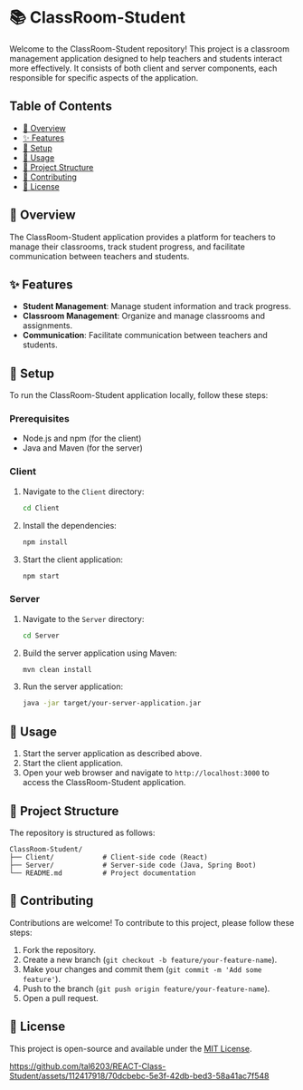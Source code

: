 
# 📚 ClassRoom-Student

Welcome to the ClassRoom-Student repository! This project is a classroom management application designed to help teachers and students interact more effectively. It consists of both client and server components, each responsible for specific aspects of the application.

## Table of Contents

- [📖 Overview](#overview)
- [✨ Features](#features)
- [🔧 Setup](#setup)
- [🚀 Usage](#usage)
- [📂 Project Structure](#project-structure)
- [🤝 Contributing](#contributing)
- [📜 License](#license)

## 📖 Overview

The ClassRoom-Student application provides a platform for teachers to manage their classrooms, track student progress, and facilitate communication between teachers and students.

## ✨ Features

- **Student Management**: Manage student information and track progress.
- **Classroom Management**: Organize and manage classrooms and assignments.
- **Communication**: Facilitate communication between teachers and students.

## 🔧 Setup

To run the ClassRoom-Student application locally, follow these steps:

### Prerequisites

- Node.js and npm (for the client)
- Java and Maven (for the server)

### Client

1. Navigate to the `Client` directory:
   ```bash
   cd Client
   ```

2. Install the dependencies:
   ```bash
   npm install
   ```

3. Start the client application:
   ```bash
   npm start
   ```

### Server

1. Navigate to the `Server` directory:
   ```bash
   cd Server
   ```

2. Build the server application using Maven:
   ```bash
   mvn clean install
   ```

3. Run the server application:
   ```bash
   java -jar target/your-server-application.jar
   ```

## 🚀 Usage

1. Start the server application as described above.
2. Start the client application.
3. Open your web browser and navigate to `http://localhost:3000` to access the ClassRoom-Student application.

## 📂 Project Structure

The repository is structured as follows:

```
ClassRoom-Student/
├── Client/            # Client-side code (React)
├── Server/            # Server-side code (Java, Spring Boot)
└── README.md          # Project documentation
```

## 🤝 Contributing

Contributions are welcome! To contribute to this project, please follow these steps:

1. Fork the repository.
2. Create a new branch (`git checkout -b feature/your-feature-name`).
3. Make your changes and commit them (`git commit -m 'Add some feature'`).
4. Push to the branch (`git push origin feature/your-feature-name`).
5. Open a pull request.

## 📜 License

This project is open-source and available under the [MIT License](LICENSE).


https://github.com/tal6203/REACT-Class-Student/assets/112417918/70dcbebc-5e3f-42db-bed3-58a41ac7f548
